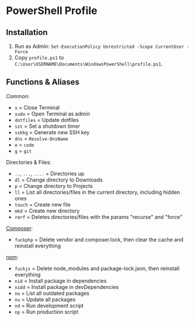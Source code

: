 # PowerShell Profile

## Installation

1. Run as Admin: `Set-ExecutionPolicy Unrestricted -Scope CurrentUser -Force`
2. Copy `profile.ps1` to `C:\User\USERNAME\Documents\WindowsPowerShell\profile.ps1`.

## Functions & Aliases

Common:

- `x` = Close Terminal
- `sudo` = Open Terminal as admin
- `dotfiles` = Update dotfiles
- `sst` = Set a shutdown timer
- `sshkg` = Generate new SSH key
- `dns` = `Resolve-DnsName`
- `e` = `code`
- `g` = `git`

Directories & Files:

- `..`, `...`, `....` = Directories up
- `dl` = Change directory to Downloads
- `p` = Change directory to Projects
- `ll` = List all directories/files in the current directory, including hidden ones
- `touch` = Create new file
- `mkd` = Create new directory
- `rmrf` = Deletes directories/files with the params "recurse" and "force"

[Composer](https://getcomposer.org/):

- `fuckphp` = Delete vendor and composer.lock, then clear the cache and reinstall everything

[npm](https://www.npmjs.com):

- `fuckjs` = Delete node_modules and package-lock.json, then reinstall everything
- `nid` = Install package in dependencies
- `nidd` = Install package in devDependencies
- `no` = List all outdated packages
- `nu` = Update all packages
- `nd` = Run development script
- `np` = Run production script
